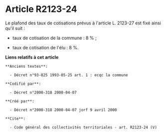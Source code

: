 # Article R2123-24

Le plafond des taux de cotisations prévus à l'article L. 2123-27 est fixé ainsi qu'il suit :

- taux de cotisation de la commune : 8 % ;

- taux de cotisation de l'élu : 8 %.

**Liens relatifs à cet article**

	**Anciens textes**:

	  - Décret n°93-825 1993-05-25 art. 1 : ecqc la commune

	**Codifié par**:

	  - Décret n°2000-318 2000-04-07

	**Créé par**:

	  - Décret n°2000-318 2000-04-07 jorf 9 avril 2000

	**Cite**:

	  - Code général des collectivités territoriales - art. R2123-24 (V)
